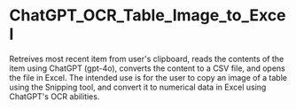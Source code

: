 # ChatGPT_OCR_Table_Image_to_Excel
Retreives most recent item from user's clipboard, reads the contents of the item using ChatGPT (gpt-4o), converts the content to a CSV file, and opens the file in Excel. The intended use is for the user to copy an image of a table using the Snipping tool, and convert it to numerical data in Excel using ChatGPT's OCR abilities. 
